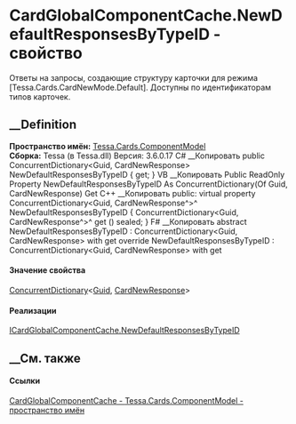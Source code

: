 # CardGlobalComponentCache.NewDefaultResponsesByTypeID - свойство
Ответы на запросы, создающие структуру карточки для режима
[Tessa.Cards.CardNewMode.Default]. Доступны по идентификаторам типов карточек.
## __Definition
 **Пространство имён:**
[Tessa.Cards.ComponentModel](N_Tessa_Cards_ComponentModel.htm)  
 **Сборка:** Tessa (в Tessa.dll) Версия: 3.6.0.17
C# __Копировать
     public ConcurrentDictionary<Guid, CardNewResponse> NewDefaultResponsesByTypeID { get; }
VB __Копировать
     Public ReadOnly Property NewDefaultResponsesByTypeID As ConcurrentDictionary(Of Guid, CardNewResponse)
    	Get
C++ __Копировать
     public:
    virtual property ConcurrentDictionary<Guid, CardNewResponse^>^ NewDefaultResponsesByTypeID {
    	ConcurrentDictionary<Guid, CardNewResponse^>^ get () sealed;
    }
F# __Копировать
     abstract NewDefaultResponsesByTypeID : ConcurrentDictionary<Guid, CardNewResponse> with get
    override NewDefaultResponsesByTypeID : ConcurrentDictionary<Guid, CardNewResponse> with get
#### Значение свойства
[ConcurrentDictionary](https://learn.microsoft.com/dotnet/api/system.collections.concurrent.concurrentdictionary-2)<[Guid](https://learn.microsoft.com/dotnet/api/system.guid),
[CardNewResponse](T_Tessa_Cards_CardNewResponse.htm)>
#### Реализации
[ICardGlobalComponentCache.NewDefaultResponsesByTypeID](P_Tessa_Cards_ComponentModel_ICardGlobalComponentCache_NewDefaultResponsesByTypeID.htm)  
##  __См. также
#### Ссылки
[CardGlobalComponentCache -
](T_Tessa_Cards_ComponentModel_CardGlobalComponentCache.htm)
[Tessa.Cards.ComponentModel - пространство
имён](N_Tessa_Cards_ComponentModel.htm)
